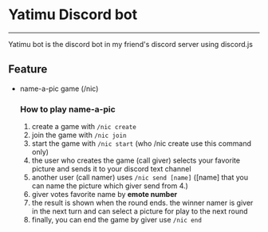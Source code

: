 # Yatimu Discord bot

---

Yatimu bot is the discord bot in my friend's discord server using discord.js

## Feature

- name-a-pic game (/nic)
    
    ### How to play name-a-pic
    
    1. create a game with `/nic create`
    2. join the game with `/nic join`
    3. start the game with `/nic start` (who /nic create use this command only)
    4. the user who creates the game (call giver) selects your favorite picture and sends it to your discord text channel
    5. another user (call namer) uses `/nic send [name]` ([name] that you can name the picture which giver send from 4.)
    6. giver votes favorite name by **emote number**
    7. the result is shown when the round ends. the winner namer is giver in the next turn and can select a picture for play to the next round
    8. finally, you can end the game by giver use `/nic end`

